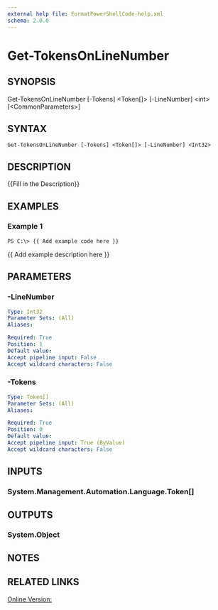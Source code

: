 ```yaml
---
external help file: FormatPowerShellCode-help.xml
schema: 2.0.0
---
```


# Get-TokensOnLineNumber
## SYNOPSIS
Get-TokensOnLineNumber \[-Tokens\] \<Token\[\]\> \[-LineNumber\] \<int\> \[\<CommonParameters\>\]

## SYNTAX

```
Get-TokensOnLineNumber [-Tokens] <Token[]> [-LineNumber] <Int32>
```

## DESCRIPTION
{{Fill in the Description}}

## EXAMPLES

### Example 1
```
PS C:\> {{ Add example code here }}
```

{{ Add example description here }}

## PARAMETERS

### -LineNumber
```yaml
Type: Int32
Parameter Sets: (All)
Aliases: 

Required: True
Position: 1
Default value: 
Accept pipeline input: False
Accept wildcard characters: False
```

### -Tokens
```yaml
Type: Token[]
Parameter Sets: (All)
Aliases: 

Required: True
Position: 0
Default value: 
Accept pipeline input: True (ByValue)
Accept wildcard characters: False
```

## INPUTS

### System.Management.Automation.Language.Token[]


## OUTPUTS

### System.Object

## NOTES

## RELATED LINKS

[Online Version:]()


